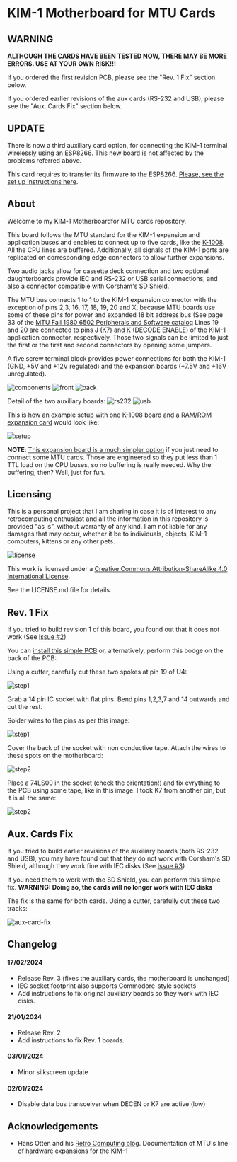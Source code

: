 # KIM-1 Motherboard for MTU Cards

## **WARNING**

**ALTHOUGH THE CARDS HAVE BEEN TESTED NOW, THERE MAY BE MORE ERRORS. USE AT YOUR OWN RISK!!!**

If you ordered the first revision PCB, please see the "Rev. 1 Fix" section below.

If you ordered earlier revisions of the aux cards (RS-232 and USB), please see the "Aux. Cards Fix" section below. 

## **UPDATE**

There is now a third auxiliary card option, for connecting the KIM-1 terminal wirelessly using an ESP8266. This new board is not affected by the problems referred above.

This card requires to transfer its firmware to the ESP8266. [Please, see the set up instructions here](https://github.com/eduardocasino/kim-1-mtu-motherboard/tree/main/kim-1-aux-card-usb/README.md).

## About

Welcome to my KIM-1 Motherboardfor MTU cards repository.

This board follows the MTU standard for the KIM-1 expansion and application buses and enables to connect up to five cards, like the [K-1008](https://github.com/eduardocasino/k-1008-visable-memory-card-replica). All the CPU lines are buffered. Additionally, all signals of the KIM-1 ports are replicated on corresponding edge connectors to allow further expansions.

Two audio jacks allow for cassette deck connection and two optional daughterboards provide IEC and RS-232 or USB serial connections, and also a connector compatible with Corsham's SD Shield.

The MTU bus connects 1 to 1 to the KIM-1 expansion connector with the exception of pins 2,3, 16, 17, 18, 19, 20 and X, because MTU boards use some of these pins for power and expanded 18 bit address bus (See page 33 of the [MTU Fall 1980 6502 Peripherals and Software catalog](hhttp://retro.hansotten.nl/6502-sbc/mtu/) Lines 19 and 20 are connected to pins J (K7) and K (DECODE ENABLE) of the KIM-1 application connector, respectively. Those two signals can be limited to just the first or the first and second connectors by opening some jumpers.

A five screw terminal block provides power connections for both the KIM-1 (GND, +5V and +12V regulated) and the expansion boards (+7.5V and +16V unregulated). 

![components](https://github.com/eduardocasino/kim-1-mtu-motherboard/blob/main/kim-1-mtu-motherboard/images/kim-1-mtu-motherboard.png?raw=true)
![front](https://github.com/eduardocasino/kim-1-mtu-motherboard/blob/main/kim-1-mtu-motherboard/images/kim-1-mtu-motherboard-front.png?raw=true)
![back](https://github.com/eduardocasino/kim-1-mtu-motherboard/blob/main/kim-1-mtu-motherboard/images/kim-1-mtu-motherboard-back.png?raw=true)

Detail of the two auxiliary boards:
![rs232](https://github.com/eduardocasino/kim-1-mtu-motherboard/blob/main/kim-1-aux-card/images/kim-1-aux-card-on-board.png?raw=true)
![usb](https://github.com/eduardocasino/kim-1-mtu-motherboard/blob/main/kim-1-aux-card-usb/images/kim-1-aux-card-usb-on-board.png?raw=true)

This is how an example setup with one K-1008 board and a [RAM/ROM expansion card](https://github.com/eduardocasino/kim-1-mtu-ram-rom) would look like:

![setup](https://github.com/eduardocasino/kim-1-mtu-motherboard/blob/main/kim-1-mtu-motherboard/images/kim-1-with-k-1008-ram-rom.png?raw=true)

**NOTE**: [This expansion board is a much simpler option](https://github.com/eduardocasino/kim-1-mtu-expansion-card) if you just need to connect some MTU cards. Those are engineered so they put less than 1 TTL load on the CPU buses, so no buffering is really needed. Why the buffering, then? Well, just for fun.

## Licensing

This is a personal project that I am sharing in case it is of interest to any retrocomputing enthusiast and all the information in this repository is provided "as is", without warranty of any kind. I am not liable for any damages that may occur, whether it be to individuals, objects, KIM-1 computers, kittens or any other pets.

[![license](https://i.creativecommons.org/l/by-sa/4.0/88x31.png)](http://creativecommons.org/licenses/by-nc/4.0/)

This work is licensed under a [Creative Commons Attribution-ShareAlike 4.0 International License](http://creativecommons.org/licenses/by-sa/4.0/).

See the LICENSE.md file for details.

## Rev. 1 Fix

If you tried to build revision 1 of this board, you found out that it does not work (See [Issue #2](https://github.com/eduardocasino/kim-1-mtu-motherboard/issues/2))

You can [install this simple PCB](https://github.com/eduardocasino/kim-1-mtu-motherboard/rev-1-fix) or, alternatively, perform this bodge on the back of the PCB:

Using a cutter, carefully cut these two spokes at pin 19 of U4:

![step1](https://raw.githubusercontent.com/eduardocasino/kim-1-mtu-motherboard/main/rev-1-fix/images/rev-1-fix-cut.png)

Grab a 14 pin IC socket with flat pins. Bend pins 1,2,3,7 and 14 outwards and cut the rest.

Solder wires to the pins as per this image:

![step1](https://raw.githubusercontent.com/eduardocasino/kim-1-mtu-motherboard/main/rev-1-fix/images/ic-solder.png)

Cover the back of the socket with non conductive tape. Attach the wires to these spots on the motherboard:

![step2](https://raw.githubusercontent.com/eduardocasino/kim-1-mtu-motherboard/main/rev-1-fix/images/rev-1-fix-solder.png)

Place a 74LS00 in the socket (check the orientation!) and fix evrything to the PCB using some tape, like in this image. I took K7 from another pin, but it is all the same:

![step2](https://raw.githubusercontent.com/eduardocasino/kim-1-mtu-motherboard/main/rev-1-fix/images/motherboard-bodge.png)

## Aux. Cards Fix

If you tried to build earlier revisions of the auxiliary boards (both RS-232 and USB), you may have found out that they do not work with Corsham's SD Shield, although they work fine with IEC disks (See [Issue #3](https://github.com/eduardocasino/kim-1-mtu-motherboard/issues/3))

If you need them to work with the SD Shield, you can perform this simple fix. **WARNING: Doing so, the cards will no longer work with IEC disks**

The fix is the same for both cards. Using a cutter, carefully cut these two tracks:

![aux-card-fix](https://github.com/eduardocasino/kim-1-mtu-motherboard/blob/main/kim-1-aux-card/images/kim-1-aux-card-fix.png?raw=true)


## Changelog
#### 17/02/2024
* Release Rev. 3 (fixes the auxiliary cards, the motherboard is unchanged)
* IEC socket footprint also supports Commodore-style sockets
* Add instructions to fix original auxiliary boards so they work with IEC disks.

#### 21/01/2024
* Release Rev. 2
* Add instructions to fix Rev. 1 boards.

#### 03/01/2024
* Minor silkscreen update

#### 02/01/2024
* Disable data bus transceiver when DECEN or K7 are active (low)

## Acknowledgements

* Hans Otten and his [Retro Computing blog](http://retro.hansotten.nl/). Documentation of MTU's line of hardware expansions for the KIM-1

